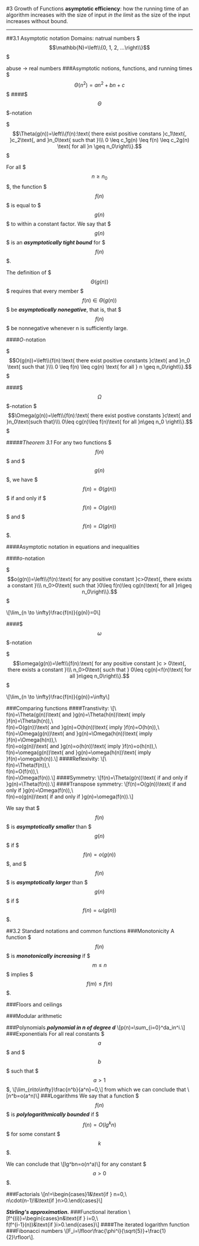 #3 Growth of Functions
**asymptotic efficiency**: how the running time of an algorithm increases with the size of input _in the limit_ as the size of the input increases without bound.
___
##3.1 Asymptotic notation
Domains: natrual numbers $$$\mathbb{N}=\left\\{0, 1, 2, …\right\\}$$$

abuse -> real numbers
###Asymptotic notions, functions, and running times
$$$\Theta(n^2) = an^2 + bn + c$$$
####$$$\Theta$$$-notation

$$$\Theta(g(n))=\left\\{f(n):\text{ there exist positive constans }c_1\text{, }c_2\text{, and }n_0\text{ such that }\\\
0 \leq c_1g(n) \leq f(n) \leq c_2g(n) \text{ for all }n \geq n_0\right\\}.$$$

For all $$$n \geq n_0$$$, the function $$$f(n)$$$ is equal to $$$g(n)$$$ to within a constant factor. We say that $$$g(n)$$$ is an **_asymptotically tight bound_** for $$$f(n)$$$.

The definition of $$$\Theta(g(n))$$$ requires  that every member $$$f(n) \in \Theta(g(n))$$$ be **_asymptotically nonegative_**, that is, that $$$f(n)$$$ be nonnegative whenever n is sufficiently large.

####_O_-notation

$$$O(g(n))=\left\\{f(n):\text{ there exist positive constants }c\text{ and }n_0 \text{ such that }\\\
0 \leq f(n) \leq cg(n) \text{ for all } n \geq n_0\right\\}.$$$

####$$$\Omega$$$-notation
$$$\Omega(g(n))=\left\\{f(n):\text{ there exist postive constants }c\text{ and }n_0\text{such that}\\\
0\leq cg(n)\leq f(n)\text{ for all }n\geq n_0 \right\\}.$$$

#####_Theorem 3.1_
For any two functions $$$f(n)$$$ and $$$g(n)$$$, we have $$$f(n)=\Theta(g(n))$$$ if and only if $$$f(n) = O(g(n))$$$ and $$$f(n)=\Omega(g(n))$$$.

####Asymptotic notation in equations and inequalities

####_o_-notation

$$$o(g(n))=\left\\{f(n):\text{ for any positive constant }c>0\text{, there exists a constant }\\\
n_0>0\text{ such that }0\leq f(n)\leq cg(n)\text{ for all }n\geq n_0\right\\}.$$$


\\[\lim_{n \to \infty}\frac{f(n)}{g(n)}=0\\]

####$$$\omega$$$-notation

$$$\omega(g(n))=\left\\{f(n):\text{ for any positive constant }c > 0\text{, there exists a constant }\\\
n_0>0\text{ such that } 0\leq cg(n)<f(n)\text{ for all }n\geq n_0\right\\}.$$$

\\[\lim_{n \to \infty}\frac{f(n)}{g(n)}=\infty\\]

###Comparing functions
####Transtivity:
\\[\\\
f(n)=\Theta(g(n))\text{ and }g(n)=\Theta(h(n))\text{ imply }f(n)=\Theta(h(n)),\\\
f(n)=O(g(n))\text{ and }g(n)=O(h(n))\text{ imply }f(n)=O(h(n)),\\\
f(n)=\Omega(g(n))\text{ and }g(n)=\Omega(h(n))\text{ imply }f(n)=\Omega(h(n)),\\\
f(n)=o(g(n))\text{ and }g(n)=o(h(n))\text{ imply }f(n)=o(h(n)),\\\
f(n)=\omega(g(n))\text{ and }g(n)=\omega(h(n))\text{ imply }f(n)=\omega(h(n)).\\]
####Reflexivity:
\\[\\\
f(n)=\Theta(f(n)),\\\
f(n)=O(f(n)),\\\
f(n)=\Omega(f(n)).\\]
####Symmetry:
\\[f(n)=\Theta(g(n))\text{ if and only if }g(n)=\Theta(f(n)).\\]
####Transpose symmetry:
\\[f(n)=O(g(n))\text{ if and only if }g(n)=\Omega(f(n)),\\\
f(n)=o(g(n))\text{ if and only if }g(n)=\omega(f(n)).\\]

We say that $$$f(n)$$$ is **_asymptotically smaller_** than $$$g(n)$$$ if $$$f(n)=o(g(n))$$$, and $$$f(n)$$$ is **_asymptotically larger_** than $$$g(n)$$$ if $$$f(n)=\omega(g(n))$$$.

##3.2 Standard notations and common functions
###Monotonicity
A function $$$f(n)$$$ is **_monotonically increasing_** if $$$m\leq n$$$ implies $$$f(m)\leq f(n)$$$.

###Floors and ceilings

###Modular arithmetic

###Polynomials
**_polynomial in n of degree d_**
\\[p(n)=\sum_{i=0}^da_in^i.\\]
###Exponentials
For all real constants $$$a$$$ and $$$b$$$ such that $$$a>1$$$,
\\[\lim_{n\to\infty}\frac{n^b}{a^n}=0,\\]
from which we can conclude that
\\[n^b=o(a^n)\\]
###Logarithms
We say that a function $$$f(n)$$$ is **_polylogarithmically bounded_** if $$$f(n)=O(lg^kn)$$$ for some constant $$$k$$$.

We can conclude that
\\[lg^bn=o(n^a)\\]
for any constant $$$a > 0$$$.

###Factorials
\\\[n!=\begin{cases}1&\text{if } n=0,\\\
n\cdot(n-1)!&\text{if }n>0.\end{cases}\\\]

**_Stirling's approximation._**
###Functional iteration
\\\[f^{(i)}=\begin{cases}n&\text{if } i=0,\\\
f(f^{i-1}(n))&\text{if }i>0.\end{cases}\\\]
####The iterated logarithm function
###Fibonacci numbers
\\[F_i=\lfloor\frac{\phi^i}{\sqrt{5}}+\frac{1}{2}\rfloor\\].

